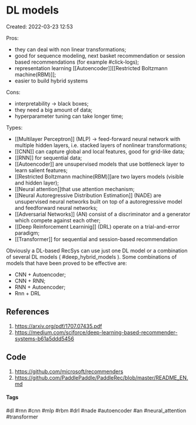 # DL models
Created: 2022-03-23 12:53

Pros:
- they can deal with non linear transformations;
- good for sequence modeling, next basket recommendation or session based recommendations (for example #click-logs);
- representation learning [[Autoencoder]][[Restricted Boltzmann machine(RBM)]];
- easier to build hybrid systems

Cons:
- interpretability -> black boxes;
- they need a big amount of data;
- hyperparameter tuning can take longer time;

Types:
- [[Multilayer Perceptron]] (MLP) -> feed-forward neural network with multiple hidden layers, i.e. stacked layers of nonlinear transformations;
- [[CNN]] can capture global and local features, good for grid-like data;
- [[RNN]] for sequential data;
- [[Autoencoder]] are unsupervised models that use bottleneck layer to learn salient features;
- [[Restricted Boltzmann machine(RBM)]]are two layers models (visible and hidden layer);
- [[Neural attention]]that use attention mechanism;
- [[Neural Autoregressive Distribution Estimation]] (NADE) are unsupervised neural networks built on top of a autoregressive model and feedforward neural networks;
- [[Adversarial Networks]] (AN) consist of a discriminator and a generator which compete against each other;
- [[Deep Reinforcement Learninig]] (DRL) operate on a trial-and-error paradigm;
- [[Transformer]] for sequential and session-based recommendation

Obviously a DL-based RecSys can use just one DL model or a combination of several DL models ( #deep_hybrid_models ). 
Some combinations of models that have been proved to be effective are:
- CNN + Autoencoder;
- CNN + RNN;
- RNN + Autoencoder;
- Rnn + DRL


## References
1. https://arxiv.org/pdf/1707.07435.pdf
2. https://medium.com/sciforce/deep-learning-based-recommender-systems-b61a5ddd5456

## Code
1. https://github.com/microsoft/recommenders
2. https://github.com/PaddlePaddle/PaddleRec/blob/master/README_EN.md

#### Tags
#dl #rnn #cnn #mlp #rbm #drl #nade #autoencoder #an #neural_attention #transformer 